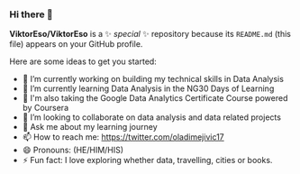 ### Hi there 👋


**ViktorEso/ViktorEso** is a ✨ _special_ ✨ repository because its `README.md` (this file) appears on your GitHub profile.

Here are some ideas to get you started:

- 🔭 I’m currently working on building my technical skills in Data Analysis
- 🌱 I’m currently learning Data Analysis in the NG30 Days of Learning
- 👋 I'm also taking the Google Data Analytics Certificate Course powered by Coursera
- 👯 I’m looking to collaborate on data analysis and data related projects
- 💬 Ask me about my learning journey
- 📫 How to reach me: https://twitter.com/oladimejivic17
- 😄 Pronouns: (HE/HIM/HIS)
- ⚡ Fun fact: I love exploring whether data, travelling, cities or books.

